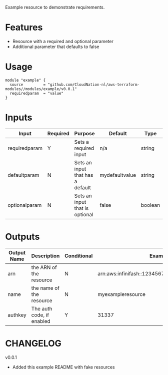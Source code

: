 Example resource to demonstrate requirements. 

# Features

- Resource with a required and optional parameter
- Additional parameter that defaults to false

# Usage

```
module "example" {
  source         = "github.com/CloudNation-nl/aws-terraform-modules//modules/example/v0.0.1"
  requiredparam  = "value"
}
```

# Inputs

| Input  | Required  | Purpose  | Default  | Type | Example  |
|---|---|---|---|---|---|
| requiredparam  | Y  | Sets a required input  | n/a  | string | myexampleresource  |
| defaultparam  | N  | Sets an input that has a default  | mydefaultvalue  | string | mychangedvalue |
| optionalparam  | N  | Sets an input that is optional  | false  | boolean | True  |

# Outputs
| Output Name | Description   | Conditional  | Example |
|---|---|---|---|
| arn  | the ARN of the resource   | N  | arn:aws:infinifash::123456789012:dash/myexample |
| name  | the name of the resource  | N  | myexampleresource |
| authkey  | The auth code, if enabled  | Y  | 31337 |

# CHANGELOG

v0.0.1
- Added this example README with fake resources